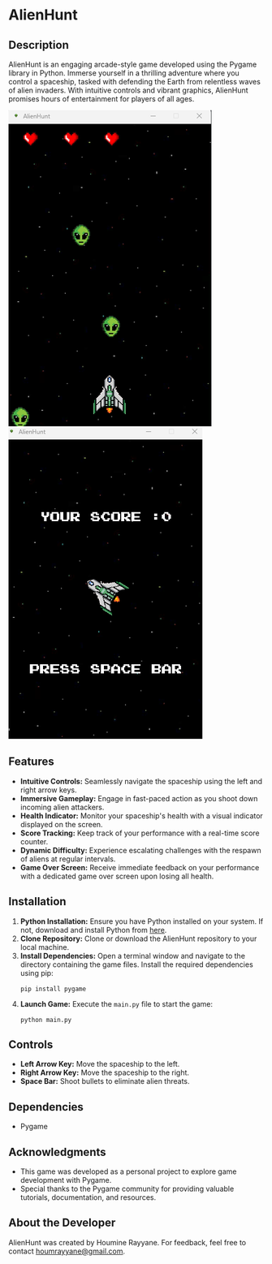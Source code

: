 # AlienHunt

## Description
AlienHunt is an engaging arcade-style game developed using the Pygame library in Python. Immerse yourself in a thrilling adventure where you control a spaceship, tasked with defending the Earth from relentless waves of alien invaders. With intuitive controls and vibrant graphics, AlienHunt promises hours of entertainment for players of all ages.

![AlienHunt Gameplay](gameplay1.png)
![AlienHunt Gameplay](gameplay2.png)



## Features
- **Intuitive Controls:** Seamlessly navigate the spaceship using the left and right arrow keys.
- **Immersive Gameplay:** Engage in fast-paced action as you shoot down incoming alien attackers.
- **Health Indicator:** Monitor your spaceship's health with a visual indicator displayed on the screen.
- **Score Tracking:** Keep track of your performance with a real-time score counter.
- **Dynamic Difficulty:** Experience escalating challenges with the respawn of aliens at regular intervals.
- **Game Over Screen:** Receive immediate feedback on your performance with a dedicated game over screen upon losing all health.

## Installation
1. **Python Installation:** Ensure you have Python installed on your system. If not, download and install Python from [here](https://www.python.org/downloads/).
2. **Clone Repository:** Clone or download the AlienHunt repository to your local machine.
3. **Install Dependencies:** Open a terminal window and navigate to the directory containing the game files. Install the required dependencies using pip:
    ```
    pip install pygame
    ```
4. **Launch Game:** Execute the `main.py` file to start the game:
    ```
    python main.py
    ```

## Controls
- **Left Arrow Key:** Move the spaceship to the left.
- **Right Arrow Key:** Move the spaceship to the right.
- **Space Bar:** Shoot bullets to eliminate alien threats.

## Dependencies
- Pygame

## Acknowledgments
- This game was developed as a personal project to explore game development with Pygame.
- Special thanks to the Pygame community for providing valuable tutorials, documentation, and resources.


## About the Developer
AlienHunt was created by Houmine Rayyane. For feedback, feel free to contact houmrayyane@gmail.com.